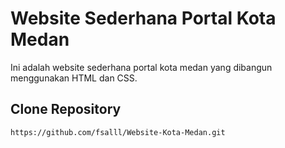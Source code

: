 # Website Sederhana Portal Kota Medan
Ini adalah website sederhana portal kota medan yang dibangun menggunakan HTML dan CSS. 

## Clone Repository
```bash
https://github.com/fsalll/Website-Kota-Medan.git
```